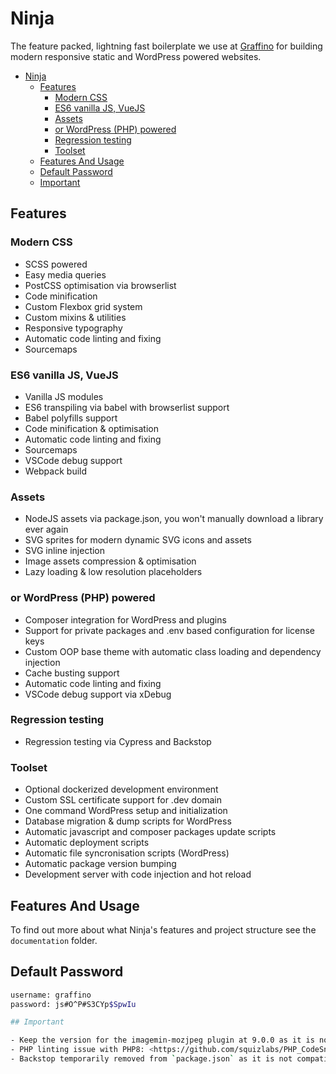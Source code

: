 # Ninja

The feature packed, lightning fast boilerplate we use at [Graffino](https://graffino.com/) for building modern responsive static and WordPress powered websites.

- [Ninja](#ninja)
  - [Features](#features)
    - [Modern CSS](#modern-css)
    - [ES6 vanilla JS, VueJS](#es6-vanilla-js-vuejs)
    - [Assets](#assets)
    - [or WordPress (PHP) powered](#or-wordpress-php-powered)
    - [Regression testing](#regression-testing)
    - [Toolset](#toolset)
  - [Features And Usage](#features-and-usage)
  - [Default Password](#default-password)
  - [Important](#important)

## Features

### Modern CSS

- SCSS powered
- Easy media queries
- PostCSS optimisation via browserlist
- Code minification
- Custom Flexbox grid system
- Custom mixins & utilities
- Responsive typography
- Automatic code linting and fixing
- Sourcemaps

### ES6 vanilla JS, VueJS

- Vanilla JS modules
- ES6 transpiling via babel with browserlist support
- Babel polyfills support
- Code minification & optimisation
- Automatic code linting and fixing
- Sourcemaps
- VSCode debug support
- Webpack build

### Assets

- NodeJS assets via package.json, you won't manually download a library ever again
- SVG sprites for modern dynamic SVG icons and assets
- SVG inline injection
- Image assets compression & optimisation
- Lazy loading & low resolution placeholders

### or WordPress (PHP) powered

- Composer integration for WordPress and plugins
- Support for private packages and .env based configuration for license keys
- Custom OOP base theme with automatic class loading and dependency injection
- Cache busting support
- Automatic code linting and fixing
- VSCode debug support via xDebug

### Regression testing

- Regression testing via Cypress and Backstop

### Toolset

- Optional dockerized development environment
- Custom SSL certificate support for .dev domain
- One command WordPress setup and initialization
- Database migration & dump scripts for WordPress
- Automatic javascript and composer packages update scripts
- Automatic deployment scripts
- Automatic file syncronisation scripts (WordPress)
- Automatic package version bumping
- Development server with code injection and hot reload

## Features And Usage

To find out more about what Ninja's features and project structure see the `documentation` folder.

## Default Password

```bash
username: graffino
password: js#O^P#S3CYp$SpwIu

## Important

- Keep the version for the imagemin-mozjpeg plugin at 9.0.0 as it is now ESM only.
- PHP linting issue with PHP8: <https://github.com/squizlabs/PHP_CodeSniffer/issues/3196>
- Backstop temporarily removed from `package.json` as it is not compatible with Arm64: `"backstopjs": "^6.0.4"`
